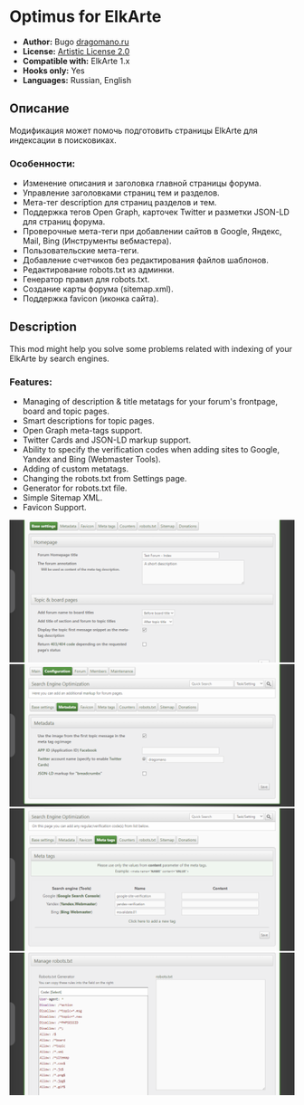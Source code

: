 # Optimus for ElkArte
* **Author:** Bugo [dragomano.ru](https://dragomano.ru/mods/optimus)
* **License:** [Artistic License 2.0](https://opensource.org/licenses/artistic-license-2.0)
* **Compatible with:** ElkArte 1.x
* **Hooks only:** Yes
* **Languages:** Russian, English

## Описание
Модификация может помочь подготовить страницы ElkArte для индексации в поисковиках.

### Особенности:
* Изменение описания и заголовка главной страницы форума.
* Управление заголовками страниц тем и разделов.
* Мета-тег description для страниц разделов и тем.
* Поддержка тегов Open Graph, карточек Twitter и разметки JSON-LD для страниц форума.
* Проверочные мета-теги при добавлении сайтов в Google, Яндекс, Mail, Bing (Инструменты вебмастера).
* Пользовательские мета-теги.
* Добавление счетчиков без редактирования файлов шаблонов.
* Редактирование robots.txt из админки.
* Генератор правил для robots.txt.
* Создание карты форума (sitemap.xml).
* Поддержка favicon (иконка сайта).

## Description
This mod might help you solve some problems related with indexing of your ElkArte by search engines.

### Features:
* Managing of description & title metatags for your forum's frontpage, board and topic pages.
* Smart descriptions for topic pages.
* Open Graph meta-tags support.
* Twitter Cards and JSON-LD markup support.
* Ability to specify the verification codes when adding sites to Google, Yandex and Bing (Webmaster Tools).
* Adding of custom metatags.
* Changing the robots.txt from Settings page.
* Generator for robots.txt file.
* Simple Sitemap XML.
* Favicon Support.

![Base settings](screenshots/base_settings.png)
![Open Graph, etc](screenshots/metadata.png)
![Metatags](screenshots/metatags.png)
![robots.txt](screenshots/manage_robots.png)